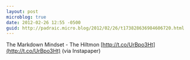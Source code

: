 ```yaml
---
layout: post
microblog: true
date: 2012-02-26 12:55 -0500
guid: http://padraic.micro.blog/2012/02/26/t173828636984606720.html
---
```

The Markdown Mindset - The Hiltmon [http://t.co/UrBpo3Ht](http://t.co/UrBpo3Ht) (via Instapaper)

